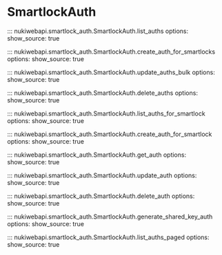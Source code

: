 # SmartlockAuth

::: nukiwebapi.smartlock_auth.SmartlockAuth.list_auths
    options:
      show_source: true

::: nukiwebapi.smartlock_auth.SmartlockAuth.create_auth_for_smartlocks
    options:
      show_source: true

::: nukiwebapi.smartlock_auth.SmartlockAuth.update_auths_bulk
    options:
      show_source: true

::: nukiwebapi.smartlock_auth.SmartlockAuth.delete_auths
    options:
      show_source: true

::: nukiwebapi.smartlock_auth.SmartlockAuth.list_auths_for_smartlock
    options:
      show_source: true

::: nukiwebapi.smartlock_auth.SmartlockAuth.create_auth_for_smartlock
    options:
      show_source: true

::: nukiwebapi.smartlock_auth.SmartlockAuth.get_auth
    options:
      show_source: true

::: nukiwebapi.smartlock_auth.SmartlockAuth.update_auth
    options:
      show_source: true

::: nukiwebapi.smartlock_auth.SmartlockAuth.delete_auth
    options:
      show_source: true

::: nukiwebapi.smartlock_auth.SmartlockAuth.generate_shared_key_auth
    options:
      show_source: true

::: nukiwebapi.smartlock_auth.SmartlockAuth.list_auths_paged
    options:
      show_source: true

